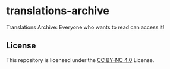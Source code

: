 # translations-archive
Translations Archive: Everyone who wants to read can access it!
## License
This repository is licensed under the [CC BY-NC 4.0](https://creativecommons.org/licenses/by-nc/4.0/) License.

